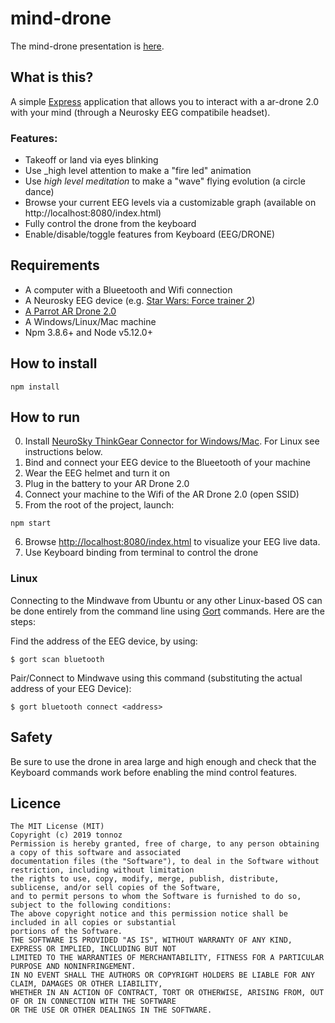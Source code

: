 # mind-drone
The mind-drone presentation is [here](https://slides.com/tonnoz/mind-drone).

## What is this?
A simple [Express](https://expressjs.com/) application that allows you to interact with a ar-drone 2.0 with your mind (through a Neurosky EEG compatibile headset).
  
  
  
### Features:
- Takeoff or land via eyes blinking
- Use _high level attention to make a "fire led" animation 
- Use _high level meditation_ to make a "wave" flying evolution (a circle dance)
- Browse your current EEG levels via a customizable graph (available on http://localhost:8080/index.html)
- Fully control the drone from the keyboard
- Enable/disable/toggle features from Keyboard (EEG/DRONE)
  
  
  
## Requirements
- A computer with a Blueetooth and Wifi connection 
- A Neurosky EEG device (e.g. [Star Wars: Force trainer 2](https://www.youtube.com/watch?v=mpxlzks0Di0))
- [A Parrot AR Drone 2.0](https://www.parrot.com/us/drones/parrot-ardrone-20-elite-edition)
- A Windows/Linux/Mac machine
- Npm 3.8.6+ and Node v5.12.0+
  
  
  
## How to install
```
npm install
```
  
  
  
## How to run
0) Install [NeuroSky ThinkGear Connector for Windows/Mac](http://developer.neurosky.com/docs/doku.php?id=mdt2.5). For Linux see instructions below.
1) Bind and connect your EEG device to the Blueetooth of your machine
2) Wear the EEG helmet and turn it on
3) Plug in the battery to your AR Drone 2.0
4) Connect your machine to the Wifi of the AR Drone 2.0 (open SSID)
5) From the root of the project, launch:
```
npm start
```
6) Browse [http://localhost:8080/index.html](http://localhost:8080/index.html) to visualize your EEG live data.
7) Use Keyboard binding from terminal to control the drone


### Linux

Connecting to the Mindwave from Ubuntu or any other Linux-based OS can be done entirely from the command line using [Gort](http://gort.io) commands.
Here are the steps:

Find the address of the EEG device, by using:

    $ gort scan bluetooth

Pair/Connect to Mindwave using this command (substituting the actual address of your EEG Device):

    $ gort bluetooth connect <address>


## Safety
Be sure to use the drone in area large and high enough and check that the Keyboard commands work before enabling the mind control features.
  
  


## Licence

```
The MIT License (MIT)
Copyright (c) 2019 tonnoz
Permission is hereby granted, free of charge, to any person obtaining a copy of this software and associated 
documentation files (the "Software"), to deal in the Software without restriction, including without limitation
the rights to use, copy, modify, merge, publish, distribute, sublicense, and/or sell copies of the Software, 
and to permit persons to whom the Software is furnished to do so, subject to the following conditions:
The above copyright notice and this permission notice shall be included in all copies or substantial 
portions of the Software.
THE SOFTWARE IS PROVIDED "AS IS", WITHOUT WARRANTY OF ANY KIND, EXPRESS OR IMPLIED, INCLUDING BUT NOT 
LIMITED TO THE WARRANTIES OF MERCHANTABILITY, FITNESS FOR A PARTICULAR PURPOSE AND NONINFRINGEMENT. 
IN NO EVENT SHALL THE AUTHORS OR COPYRIGHT HOLDERS BE LIABLE FOR ANY CLAIM, DAMAGES OR OTHER LIABILITY, 
WHETHER IN AN ACTION OF CONTRACT, TORT OR OTHERWISE, ARISING FROM, OUT OF OR IN CONNECTION WITH THE SOFTWARE 
OR THE USE OR OTHER DEALINGS IN THE SOFTWARE.
```
